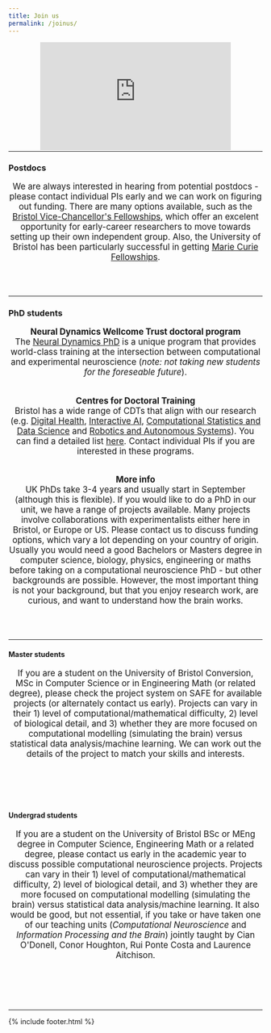 ```yaml
---
title: Join us
permalink: /joinus/
---
```


<center>
	<style>.embed-container { position: relative; margin-bottom: -50px; padding-bottom: 50%; height: 0; overflow: hidden; max-width: 75%; max-height: 85%;} .embed-container iframe, .embed-container object, .embed-container embed { position: absolute; top: 0; left: 0; width: 100%; height: 85%; }</style><div class='embed-container'><iframe src='https://www.youtube.com/embed/Tn63aMX9ryY' frameborder='0' allowfullscreen></iframe></div>
</center>

<hr>

### Postdocs
<header class="masthead text-justify" style="font-size:120%">
We are always interested in hearing from potential postdocs - please contact individual PIs early and we can work on figuring out funding. There are many options available, such as the <a href="https://www.bristol.ac.uk/vc-fellows/" target="_blank">Bristol Vice-Chancellor's Fellowships</a>, which offer an excelent opportunity for early-career researchers to move towards setting up their own independent group.
Also, the University of Bristol has been particularly successful in getting <a href="https://www.bristol.ac.uk/red/development/international/mariecurie/mariecuriefellows/" target="_blank">Marie Curie Fellowships</a>.</header>


<hr>

### PhD students

<header class="masthead text-justify" style="font-size:120%">

<b>Neural Dynamics Wellcome Trust doctoral program</b><br>
The <a href="http://www.bristol.ac.uk/neural-dynamics/" target="_blank">Neural Dynamics PhD</a> is a unique program that provides world-class training at the intersection between computational and experimental neuroscience (<i>note: not taking new students for the foreseable future</i>).<br><br>

<b>Centres for Doctoral Training</b><br>
Bristol has a wide range of CDTs that align with our research (e.g. <a href="https://www.bristol.ac.uk/cdt/digital-health/" target="_blank">Digital Health</a>, <a href="http://www.bristol.ac.uk/cdt/interactive-ai/" target="_blank">Interactive AI</a>, <a href="http://www.bristol.ac.uk/cdt/compass/" target="_blank">Computational Statistics and Data Science</a> and <a href="https://www.farscope.bris.ac.uk" target="_blank">Robotics and Autonomous Systems</a>). You can find a detailed list <a href="http://www.bristol.ac.uk/doctoral-college/doctoral-training-centres/" target="_blank">here</a>. Contact individual PIs if you are interested in these programs.<br><br>

<b>More info</b><br>
UK PhDs take 3-4 years and usually start in September (although this is flexible). If you would like to do a PhD in our unit, we have a range of projects available. Many projects involve collaborations with experimentalists either here in Bristol, or Europe or US. Please contact us to discuss funding options, which vary a lot depending on your country of origin. Usually you would need a good Bachelors or Masters degree in computer science, biology, physics, engineering or maths before taking on a computational neuroscience PhD - but other backgrounds are possible. However, the most important thing is not your background, but that you enjoy research work, are curious, and want to understand how the brain works.</header>


<hr>

#### Master students
<header class="masthead text-justify" style="font-size:120%">
If you are a student on the University of Bristol Conversion, MSc in Computer Science or in Engineering Math (or related degree), please check the project system on SAFE for available projects (or alternately contact us early). Projects can vary in their 1) level of computational/mathematical difficulty, 2) level of biological detail, and 3) whether they are more focused on computational modelling (simulating the brain) versus statistical data analysis/machine learning. We can work out the details of the project to match your skills and interests.</header>
<br>

#### Undergrad students
<header class="masthead text-justify" style="font-size:120%">
If you are a student on the University of Bristol BSc or MEng degree in Computer Science, Engineering Math or a related degree, please contact us early in the academic year to discuss possible computational neuroscience projects. Projects can vary in their 1) level of computational/mathematical difficulty, 2) level of biological detail, and 3) whether they are more focused on computational modelling (simulating the brain) versus statistical data analysis/machine learning. It also would be good, but not essential, if you take or have taken one of our teaching units (<i>Computational Neuroscience</i> and <i>Information Processing and the Brain</i>) jointly taught by Cian O'Donell, Conor Houghton, Rui Ponte Costa and Laurence Aitchison.</header>
<br>


<hr>
{% include footer.html %}
